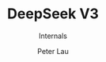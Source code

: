 ---
title: "DeepSeek V3"
subtitle: "Internals"
layout: post
author: "Peter Lau"
published: false
header-style: text
tags:
  - Computer science
  - LLM
  - DeepSeek 
---